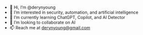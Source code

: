 - 👋 Hi, I’m @derynyoung
- 👀 I’m interested in security, automation, and artificial intelligence
- 🌱 I’m currently learning ChatGPT, Copilot, and AI Detector
- 💞️ I’m looking to collaborate on AI
- 📫 Reach me at derynyoung@gmail.com

<!---
derynyoung/derynyoung is a ✨ special ✨ repository because its `README.md` (this file) appears on your GitHub profile.
You can click the Preview link to take a look at your changes.
--->
